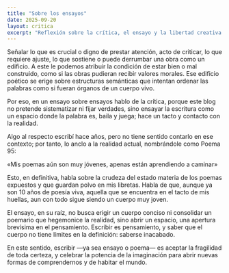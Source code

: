 ```yaml
---
title: "Sobre los ensayos"
date: 2025-09-20
layout: critica
excerpt: "Reflexión sobre la crítica, el ensayo y la libertad creativa."
---
```


Señalar lo que es crucial o digno de prestar atención, acto de criticar, lo que requiere ajuste, lo que sostiene o puede derrumbar una obra como un edificio. A este le podemos atribuir la condición de estar bien o mal construido, como si las obras pudieran recibir valores morales. Ese edificio poético se erige sobre estructuras semánticas que intentan ordenar las palabras como si fueran órganos de un cuerpo vivo.

Por eso, en un ensayo sobre ensayos hablo de la crítica, porque este blog no pretende sistematizar ni fijar verdades, sino ensayar la escritura como un espacio donde la palabra es, baila y juega; hace un tacto y contacto con la realidad.

Algo al respecto escribí hace años, pero no tiene sentido contarlo en ese contexto; por tanto, lo anclo a la realidad actual, nombrándole como Poema 95:

«Mis poemas aún son muy jóvenes, apenas están aprendiendo a caminar»

Esto, en definitiva, habla sobre la crudeza del estado materia de los poemas expuestos y que guardan polvo en mis libretas. Habla de que, aunque ya son 10 años de poesía viva, aquella que se encuentra en el tacto de mis huellas, aun con todo sigue siendo un cuerpo muy joven.

El ensayo, en su raíz, no busca erigir un cuerpo conciso ni consolidar un poemario que hegemonice la realidad, sino abrir un espacio, una apertura brevísima en el pensamiento. Escribir es pensamiento, y saber que el cuerpo no tiene límites en la definición: saberse inacabado.

En este sentido, escribir —ya sea ensayo o poema— es aceptar la fragilidad de toda certeza, y celebrar la potencia de la imaginación para abrir nuevas formas de comprendernos y de habitar el mundo.
